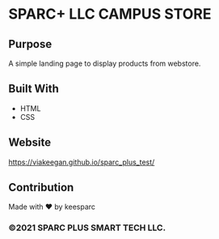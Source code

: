 # SPARC+ LLC CAMPUS STORE


## Purpose
A simple landing page to display products from webstore. 

## Built With
* HTML
* CSS

## Website
https://viakeegan.github.io/sparc_plus_test/

## Contribution
Made with ❤️ by keesparc

### ©️2021 SPARC PLUS SMART TECH LLC.